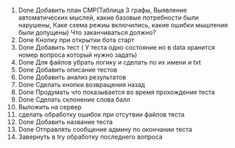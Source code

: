 1. Done Добавить план СМР(Таблица 3 графы, Выявление автоматических мыслей, какие базовые потребности были нарушены, Каке схема режиы включились, какие ошибки мышления были допущены) Что заканчиваться должно?
2. Done Кнопку при открытии бота старт
3. Done Добавить тест ( У теста одно состояние но в data хранится номер вопроса который нужно задать)
4. Done Для файлов убрать логику и сделать по их имени и txt
5. Done Добавить описание тестов
6. Done Добавить анализ результатов
7. Done Сделать кнопки возвращения назад
8. Done Продумать что показывается во время прохождения теста
9. Done Сделать склонение слова балл
10. Выложить на сервер
11. сделать обработку ошибок при отсутвии файлов теста
12. Done Добавить название теста
13. Done Отправлять сообщение админу по окончании теста
14. Завернуть в try обработку последнего вопроса